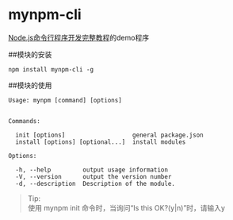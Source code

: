 # mynpm-cli

[Node.js命令行程序开发完整教程](http://www.kancloud.cn/outsider/clitool/313194)的demo程序

##模块的安装
```
npm install mynpm-cli -g
```

##模块的使用
```
Usage: mynpm [command] [options]


Commands:

  init [options]                   general package.json
  install [options] [optional...]  install modules

Options:

  -h, --help         output usage information
  -V, --version      output the version number
  -d, --description  Description of the module.

```

>Tip:<br/>
使用 mynpm init 命令时，当询问“Is this OK?(y|n)”时，请输入y
